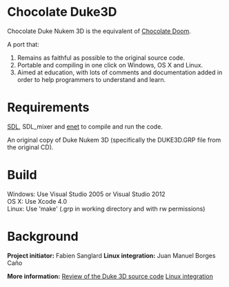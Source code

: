 Chocolate Duke3D
================

Chocolate Duke Nukem 3D is the equivalent of [Chocolate Doom](http://www.chocolate-doom.org/wiki/index.php/Chocolate_Doom).

A port that:

1. Remains as faithful as possible to the original source code.
2. Portable and compiling in one click on Windows, OS X and Linux.
3. Aimed at education, with lots of comments and documentation added in order to help programmers to understand and learn.


Requirements
============

[SDL](http://libsdl.org), SDL_mixer and [enet](http://enet.bespin.org) to compile and run the code.

An original copy of Duke Nukem 3D (specifically the DUKE3D.GRP file from the original CD).


Build
=====

Windows: Use Visual Studio 2005 or Visual Studio 2012  
OS X: Use Xcode 4.0  
Linux: Use 'make' (.grp in working directory and with rw permissions)


Background
==========

**Project initiator:** Fabien Sanglard 
**Linux integration:** Juan Manuel Borges Caño

**More information:** [Review of the Duke 3D source code](http://fabiensanglard.net/duke3d/) [Linux integration](http://juanmabcblog.blogspot.com/2013/07/chocolate-duke3d.html)

